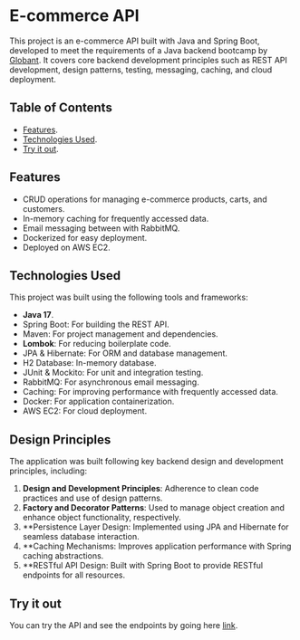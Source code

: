 # E-commerce API
This project is an e-commerce API built with Java and Spring Boot, developed to meet the requirements of a Java backend bootcamp by [Globant](https://www.globant.com/). It covers core backend development principles such as REST API development, design patterns, testing, messaging, caching, and cloud deployment.

## Table of Contents
- [Features](#features).
- [Technologies Used](#technologies-used).
- [Try it out](#Try-it-out).

## Features
- CRUD operations for managing e-commerce products, carts, and customers.
- In-memory caching for frequently accessed data.
- Email messaging between with RabbitMQ.
- Dockerized for easy deployment.
- Deployed on AWS EC2.

## Technologies Used
This project was built using the following tools and frameworks:

- **Java 17**.
- Spring Boot: For building the REST API.
- Maven: For project management and dependencies.
- **Lombok**: For reducing boilerplate code.
- JPA & Hibernate: For ORM and database management.
- H2 Database: In-memory database.
- JUnit & Mockito: For unit and integration testing.
- RabbitMQ: For asynchronous email messaging.
- Caching: For improving performance with frequently accessed data.
- Docker: For application containerization.
- AWS EC2: For cloud deployment.

## Design Principles
The application was built following key backend design and development principles, including:

1. **Design and Development Principles**: Adherence to clean code practices and use of design patterns.
2. **Factory and Decorator Patterns**: Used to manage object creation and enhance object functionality, respectively.
3. **Persistence Layer Design: Implemented using JPA and Hibernate for seamless database interaction.
4. **Caching Mechanisms: Improves application performance with Spring caching abstractions.
5. **RESTful API Design: Built with Spring Boot to provide RESTful endpoints for all resources.

## Try it out
You can try the API and see the endpoints by going here [link](http://98.83.153.240/swagger-ui/index.html).
